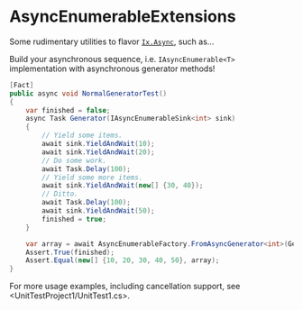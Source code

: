 # AsyncEnumerableExtensions

Some rudimentary utilities to flavor [`Ix.Async`](https://github.com/Reactive-Extensions/Rx.NET), such as…

Build your asynchronous sequence, i.e. `IAsyncEnumerable<T>` implementation with asynchronous generator methods!

```c#
[Fact]
public async void NormalGeneratorTest()
{
    var finished = false;
    async Task Generator(IAsyncEnumerableSink<int> sink)
    {
        // Yield some items.
        await sink.YieldAndWait(10);
        await sink.YieldAndWait(20);
        // Do some work.
        await Task.Delay(100);
        // Yield some more items.
        await sink.YieldAndWait(new[] {30, 40});
        // Ditto.
        await Task.Delay(100);
        await sink.YieldAndWait(50);
        finished = true;
    }

    var array = await AsyncEnumerableFactory.FromAsyncGenerator<int>(Generator).ToArray();
    Assert.True(finished);
    Assert.Equal(new[] {10, 20, 30, 40, 50}, array);
}
```

For more usage examples, including cancellation support, see <UnitTestProject1/UnitTest1.cs>.